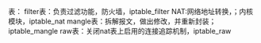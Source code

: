 表：
filter表：负责过滤功能，防火墙，iptable_filter
NAT:网络地址转换，；内核模块，iptable_nat
mangle表：拆解报文，做出修改，并重新封装；iptable_mangle
raw表：关闭nat表上启用的连接追踪机制，iptable_raw


